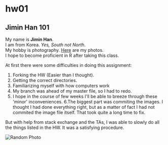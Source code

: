# hw01
## Jimin Han 101
My name is **Jimin Han**. \
I am from Korea. *Yes, South not North*.\
My hobby is photography. 
[Here](https://www.instagram.com/jiminhan_photography/) are my photos.  
I hope to become proficient in R after taking this class. 

At first there were some difficulties in doing this assignment: 
1. Forking the HW (Easier than I thought). 
2. Getting the correct directories. 
3. Familiarizing myself with how computers work 
4. My branch was ahead of my master file, so I had to redo. 
5. I hope in the course of few weeks I'll be able to breeze through these 'minor' inconveniences. 
6.The biggest part was commiting the images. I thought I had done everything right, but as a matter of fact I had not commited the image file itself. That took quite a long time to fix. 

But with help from stack exchange and the TAs, I was able to slowly do all the things listed in the HW. It was a satisfying procedure.

![Random Photo](Images/IMG_5383.JPG)
